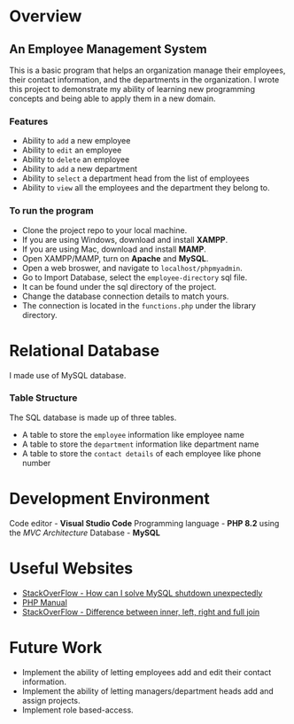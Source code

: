 # Overview

## An Employee Management System
This is a basic program that helps an organization manage their employees, their contact information, and the departments in the organization. I wrote this project to demonstrate my ability of learning new programming concepts and being able to apply them in a new domain.

### Features
- Ability to `add` a new employee
- Ability to `edit` an employee
- Ability to `delete` an employee
- Ability to `add` a new department
- Ability to `select` a department head from the list of employees
- Ability to `view` all the employees and the department they belong to.

### To run the program
- Clone the project repo to your local machine.
- If you are using Windows, download and install **XAMPP**.
- If you are using Mac, download and install **MAMP**.
- Open XAMPP/MAMP, turn on **Apache** and **MySQL**.
- Open a web broswer, and navigate to `localhost/phpmyadmin`.
- Go to Import Database, select the `employee-directory` sql file.
- It can be found under the sql directory of the project.
- Change the database connection details to match yours.
- The connection is located in the `functions.php` under the library directory.

# Relational Database
I made use of MySQL database.

### Table Structure

The SQL database is made up of three tables. 
- A table to store the `employee` information like employee name
- A table to store the `department` information like department name
- A table to store the `contact details` of each employee like phone number
  
# Development Environment

Code editor - **Visual Studio Code**
Programming language - **PHP 8.2** using the *MVC Architecture*
Database - **MySQL**

# Useful Websites

- [StackOverFlow - How can I solve MySQL shutdown unexpectedly](https://stackoverflow.com/questions/18022809/how-can-i-solve-error-mysql-shutdown-unexpectedly)
- [PHP Manual](https://www.php.net/manual/en/index.php)
- [StackOverFlow - Difference between inner, left, right and full join](https://stackoverflow.com/questions/5706437/whats-the-difference-between-inner-join-left-join-right-join-and-full-join)

# Future Work

- Implement the ability of letting employees add and edit their contact information.
- Implement the ability of letting managers/department heads add and assign projects.
- Implement role based-access.
